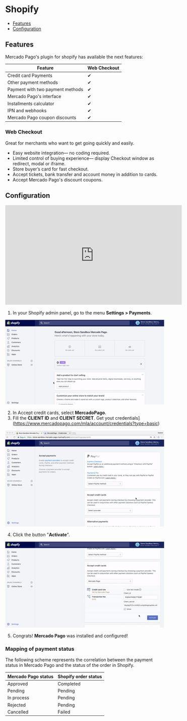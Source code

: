 # Shopify  

* [Features](#bookmark_Features)
* [Configuration](#bookmark_Configuration)

## Features

Mercado Pago's plugin for shopify has available the next features:

| Feature                                                   | Web Checkout 		|
|---------------------------------------------------------- |-------------------|
| Credit card Payments                                      | ✔                 |
| Other payment methods                                     | ✔                 |
| Payment with two payment methods	                     	| ✔               	|
| Mercado Pago's interface                                  | ✔                 |
| Installments calculator                                   | ✔                 |
| IPN and webhooks                                          | ✔                 |
| Mercado Pago coupon discounts                             | ✔                 |


### Web Checkout

Great for merchants who want to get going quickly and easily.

* Easy website integration— no coding required.
* Limited control of buying experience— display Checkout window as redirect, modal or iframe.
* Store buyer’s card for fast checkout.
* Accept tickets, bank transfer and account money in addition to cards.
* Accept Mercado Pago's discount coupons.

## Configuration

<center>
  <iframe width="560" height="315" src="https://www.youtube.com/embed/ZLINrH8WB0A" frameborder="0" allowfullscreen=""></iframe>
</center>

1. In your Shopify admin panel, go to the menu **Settings > Payments**.

  ![Configuring Mercado Pago in shopify](/images/shopify-config-1.gif)

2. In Accept credit cards, select **MercadoPago**.
3. Fill the **CLIENT ID** and **CLIENT SECRET**. Get yout credentials](https://www.mercadopago.com/mla/account/credentials?type=basic)

  ![Configuring client id and client secret in shopify](/images/shopify-config-2.gif)

4. Click the button "**Activate**".

  ![Saving All Settings](/images/shopify-config-3.gif)

5. Congrats! **Mercado Pago** was installed and configured!

### Mapping of payment status

The following scheme represents the correlation between the payment status in Mercado Pago and the status of the order in Shopify.

| Mercado Pago status | Shopify order status |
|---------------------|----------------------|
| Approved            | Completed            |
| Pending             | Pending              |
| In process          | Pending              |
| Rejected            | Pending              |
| Cancelled           | Failed               |
